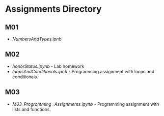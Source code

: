 # Assignments Directory 

## M01
* *NumbersAndTypes.ipnb*

## M02
* *honorStatus.ipynb* - Lab homework
* *loopsAndConditionals.ipnb* - Programming assignment with loops and conditionals.

## M03  
* *M03_Programming _Assignments.ipynb* - Programming assignment with lists and functions. 
